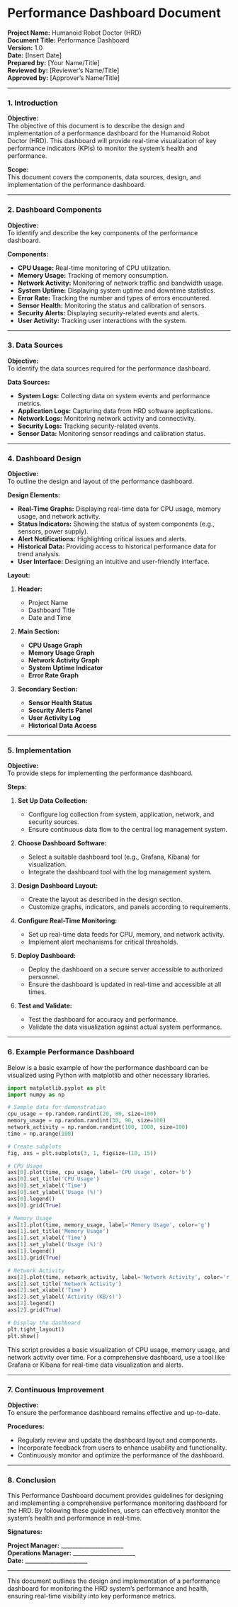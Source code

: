 # Performance Dashboard Document

**Project Name:** Humanoid Robot Doctor (HRD)  
**Document Title:** Performance Dashboard  
**Version:** 1.0  
**Date:** [Insert Date]  
**Prepared by:** [Your Name/Title]  
**Reviewed by:** [Reviewer’s Name/Title]  
**Approved by:** [Approver’s Name/Title]

---

### 1. Introduction

**Objective:**  
The objective of this document is to describe the design and implementation of a performance dashboard for the Humanoid Robot Doctor (HRD). This dashboard will provide real-time visualization of key performance indicators (KPIs) to monitor the system’s health and performance.

**Scope:**  
This document covers the components, data sources, design, and implementation of the performance dashboard.

---

### 2. Dashboard Components

**Objective:**  
To identify and describe the key components of the performance dashboard.

**Components:**
- **CPU Usage:** Real-time monitoring of CPU utilization.
- **Memory Usage:** Tracking of memory consumption.
- **Network Activity:** Monitoring of network traffic and bandwidth usage.
- **System Uptime:** Displaying system uptime and downtime statistics.
- **Error Rate:** Tracking the number and types of errors encountered.
- **Sensor Health:** Monitoring the status and calibration of sensors.
- **Security Alerts:** Displaying security-related events and alerts.
- **User Activity:** Tracking user interactions with the system.

---

### 3. Data Sources

**Objective:**  
To identify the data sources required for the performance dashboard.

**Data Sources:**
- **System Logs:** Collecting data on system events and performance metrics.
- **Application Logs:** Capturing data from HRD software applications.
- **Network Logs:** Monitoring network activity and connectivity.
- **Security Logs:** Tracking security-related events.
- **Sensor Data:** Monitoring sensor readings and calibration status.

---

### 4. Dashboard Design

**Objective:**  
To outline the design and layout of the performance dashboard.

**Design Elements:**
- **Real-Time Graphs:** Displaying real-time data for CPU usage, memory usage, and network activity.
- **Status Indicators:** Showing the status of system components (e.g., sensors, power supply).
- **Alert Notifications:** Highlighting critical issues and alerts.
- **Historical Data:** Providing access to historical performance data for trend analysis.
- **User Interface:** Designing an intuitive and user-friendly interface.

**Layout:**
1. **Header:**
   - Project Name
   - Dashboard Title
   - Date and Time

2. **Main Section:**
   - **CPU Usage Graph**
   - **Memory Usage Graph**
   - **Network Activity Graph**
   - **System Uptime Indicator**
   - **Error Rate Graph**

3. **Secondary Section:**
   - **Sensor Health Status**
   - **Security Alerts Panel**
   - **User Activity Log**
   - **Historical Data Access**

---

### 5. Implementation

**Objective:**  
To provide steps for implementing the performance dashboard.

**Steps:**

1. **Set Up Data Collection:**
   - Configure log collection from system, application, network, and security sources.
   - Ensure continuous data flow to the central log management system.

2. **Choose Dashboard Software:**
   - Select a suitable dashboard tool (e.g., Grafana, Kibana) for visualization.
   - Integrate the dashboard tool with the log management system.

3. **Design Dashboard Layout:**
   - Create the layout as described in the design section.
   - Customize graphs, indicators, and panels according to requirements.

4. **Configure Real-Time Monitoring:**
   - Set up real-time data feeds for CPU, memory, and network activity.
   - Implement alert mechanisms for critical thresholds.

5. **Deploy Dashboard:**
   - Deploy the dashboard on a secure server accessible to authorized personnel.
   - Ensure the dashboard is updated in real-time and accessible at all times.

6. **Test and Validate:**
   - Test the dashboard for accuracy and performance.
   - Validate the data visualization against actual system performance.

---

### 6. Example Performance Dashboard

Below is a basic example of how the performance dashboard can be visualized using Python with matplotlib and other necessary libraries.

```python
import matplotlib.pyplot as plt
import numpy as np

# Sample data for demonstration
cpu_usage = np.random.randint(20, 80, size=100)
memory_usage = np.random.randint(30, 90, size=100)
network_activity = np.random.randint(100, 1000, size=100)
time = np.arange(100)

# Create subplots
fig, axs = plt.subplots(3, 1, figsize=(10, 15))

# CPU Usage
axs[0].plot(time, cpu_usage, label='CPU Usage', color='b')
axs[0].set_title('CPU Usage')
axs[0].set_xlabel('Time')
axs[0].set_ylabel('Usage (%)')
axs[0].legend()
axs[0].grid(True)

# Memory Usage
axs[1].plot(time, memory_usage, label='Memory Usage', color='g')
axs[1].set_title('Memory Usage')
axs[1].set_xlabel('Time')
axs[1].set_ylabel('Usage (%)')
axs[1].legend()
axs[1].grid(True)

# Network Activity
axs[2].plot(time, network_activity, label='Network Activity', color='r')
axs[2].set_title('Network Activity')
axs[2].set_xlabel('Time')
axs[2].set_ylabel('Activity (KB/s)')
axs[2].legend()
axs[2].grid(True)

# Display the dashboard
plt.tight_layout()
plt.show()
```

This script provides a basic visualization of CPU usage, memory usage, and network activity over time. For a comprehensive dashboard, use a tool like Grafana or Kibana for real-time data visualization and alerts.

---

### 7. Continuous Improvement

**Objective:**  
To ensure the performance dashboard remains effective and up-to-date.

**Procedures:**
- Regularly review and update the dashboard layout and components.
- Incorporate feedback from users to enhance usability and functionality.
- Continuously monitor and optimize the performance of the dashboard.

---

### 8. Conclusion

This Performance Dashboard document provides guidelines for designing and implementing a comprehensive performance monitoring dashboard for the HRD. By following these guidelines, users can effectively monitor the system’s health and performance in real-time.

**Signatures:**

**Project Manager:** ______________________  
**Operations Manager:** ______________________  
**Date:** ______________________  

---

This document outlines the design and implementation of a performance dashboard for monitoring the HRD system’s performance and health, ensuring real-time visibility into key performance metrics.
